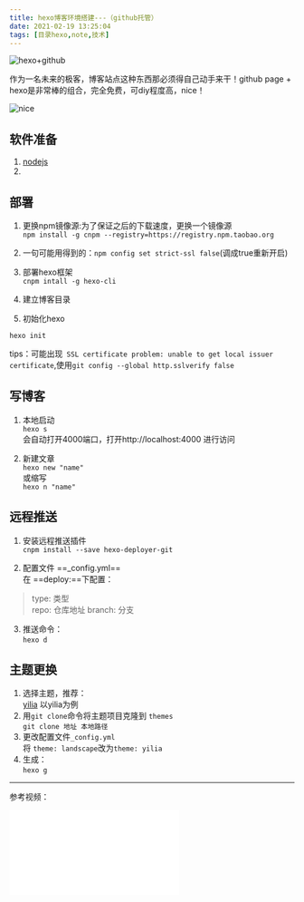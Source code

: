 ```yaml
---
title: hexo博客环境搭建---（github托管）
date: 2021-02-19 13:25:04
tags: [目录hexo,note,技术]
---
```



![hexo+github](https://ss0.bdstatic.com/70cFvHSh_Q1YnxGkpoWK1HF6hhy/it/u=2010232996,1620516668&fm=26&gp=0.jpg)

作为一名未来的极客，博客站点这种东西那必须得自己动手来干！github page + hexo是非常棒的组合，完全免费，可diy程度高，nice！

![nice](https://ss0.bdstatic.com/70cFvHSh_Q1YnxGkpoWK1HF6hhy/it/u=4204231927,2946927351&fm=26&gp=0.jpg)

<!--more-->

## 软件准备

1. [nodejs](https://nodejs.org/en/)
2. 


## 部署
1. 更换npm镜像源:为了保证之后的下载速度，更换一个镜像源  
`npm install -g cnpm --registry=https://registry.npm.taobao.org`

2. 一句可能用得到的：`npm config set strict-ssl false`(调成true重新开启)

3. 部署hexo框架  
    `cnpm intall -g hexo-cli`

4. 建立博客目录  

5. 初始化hexo  

  `hexo init`

  tips：可能出现` SSL certificate problem: unable to get local issuer certificate`,使用` git config --global http.sslverify false `

## 写博客
1. 本地启动  
`hexo s`  
会自动打开4000端口，打开http://localhost:4000  进行访问

2. 新建文章  
`hexo new "name"`  
或缩写  
`hexo n "name"`

## 远程推送
1. 安装远程推送插件  
`cnpm install --save hexo-deployer-git`

2. 配置文件 ==_config.yml==  
在 ==deploy:==下配置： 
  >type: 类型  
  >repo: 仓库地址
  >branch: 分支

3. 推送命令：  
`hexo d`

## 主题更换
1. 选择主题，推荐：  
[yilia](https://github.com/litten/hexo-theme-yilia) 以yilia为例
2. 用`git clone`命令将主题项目克隆到 `themes`  
`git clone 地址 本地路径`
3. 更改配置文件`_config.yml`  
将 `theme: landscape`改为`theme: yilia`
4. 生成：  
`hexo g`

---
参考视频：

<div style="position: relative;width: 100%;height: 0;padding-bottom: 75%;">  
  <iframe src="//player.bilibili.com/player.html?aid=44544186&bvid=BV1Yb411a7ty&cid=158772893&page=1" scrolling="no" border="0" frameborder="no" framespacing="0" allowfullscreen="true" width: 100% height: 100% left: 0 top: 0> </iframe> 
</div>
